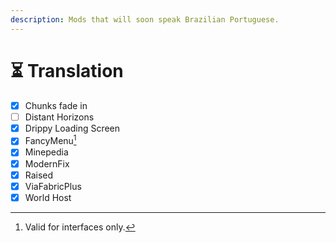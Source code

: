 ```yaml
---
description: Mods that will soon speak Brazilian Portuguese.
---
```


# ⏳ Translation

* [x] Chunks fade in
* [ ] Distant Horizons
* [x] Drippy Loading Screen
* [x] FancyMenu[^1]
* [x] Minepedia
* [x] ModernFix
* [x] Raised
* [x] ViaFabricPlus
* [x] World Host

[^1]: Valid for interfaces only.
